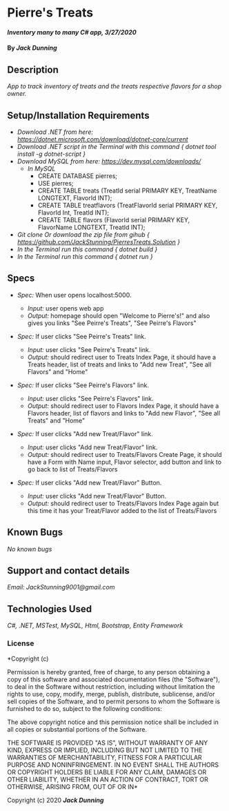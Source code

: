 # Pierre's Treats

#### _Inventory many to many C# app, 3/27/2020_

#### By _**Jack Dunning**_

## Description

_App to track inventory of treats and the treats respective flavors for a shop owner._

## Setup/Installation Requirements

* _Download .NET from here: https://dotnet.microsoft.com/download/dotnet-core/current_
* _Download .NET script in the Terminal with this command { dotnet tool install -g dotnet-script }_
* _Download MySQL from here: https://dev.mysql.com/downloads/_
  * _In MySQL_
    * CREATE DATABASE pierres;
    * USE pierres;
    * CREATE TABLE treats (TreatId serial PRIMARY KEY, TreatName LONGTEXT, FlavorId INT);
    * CREATE TABLE treatflavors (TreatFlavorId serial PRIMARY KEY, FlavorId Int, TreatId INT);
    * CREATE TABLE flavors (FlavorId serial PRIMARY KEY, FlavorName LONGTEXT, TreatId INT);
* _Git clone Or download the zip file from gihub { https://github.com/JackStunning/PierresTreats.Solution }_
* _In the Terminal run this command { dotnet build }_
* _In the Terminal run this command { dotnet run }_

## Specs

  * _Spec:_ When user opens localhost:5000.
      * _Input:_ user opens web app
      * _Output:_ homepage should open "Welcome to Pierre's!" and also gives you links "See Peirre's Treats", "See Peirre's Flavors"

  * _Spec:_ If user clicks "See Peirre's Treats" link.
      * _Input:_ user clicks "See Peirre's Treats" link.
      * _Output:_ should redirect user to Treats Index Page, it should have a Treats header, list of treats and links to "Add new Treat", "See all Flavors" and "Home"
  
  * _Spec:_ If user clicks "See Peirre's Flavors" link.
      * _Input:_ user clicks "See Peirre's Flavors" link.
      * _Output:_ should redirect user to Flavors Index Page, it should have a Flavors header, list of flavors and links to "Add new Flavor", "See all Treats" and "Home"

  * _Spec:_ If user clicks "Add new Treat/Flavor" link.
      * _Input:_ user clicks "Add new Treat/Flavor" link.
      * _Output:_ should redirect user to Treats/Flavors Create Page, it should have a Form with Name input, Flavor selector, add button and link to go back to list of Treats/Flavors

  * _Spec:_ If user clicks "Add new Treat/Flavor" Button.
      * _Input:_ user clicks "Add new Treat/Flavor" Button.
      * _Output:_ should redirect user to Treats/Flavors Index Page again but this time it has your Treat/Flavor added to the list of Treats/Flavors

## Known Bugs

_No known bugs_

## Support and contact details
 
_Email: JackStunning9001@gmail.com_

## Technologies Used

_C#, .NET, MSTest, MySQL, Html, Bootstrap, Entity Framework_

### License

*Copyright (c)

Permission is hereby granted, free of charge, to any person obtaining a copy of this software and associated documentation files (the "Software"), to deal in the Software without restriction, including without limitation the rights to use, copy, modify, merge, publish, distribute, sublicense, and/or sell copies of the Software, and to permit persons to whom the Software is furnished to do so, subject to the following conditions:

The above copyright notice and this permission notice shall be included in all copies or substantial portions of the Software.

THE SOFTWARE IS PROVIDED "AS IS", WITHOUT WARRANTY OF ANY KIND, EXPRESS OR IMPLIED, INCLUDING BUT NOT LIMITED TO THE WARRANTIES OF MERCHANTABILITY, FITNESS FOR A PARTICULAR PURPOSE AND NONINFRINGEMENT. IN NO EVENT SHALL THE AUTHORS OR COPYRIGHT HOLDERS BE LIABLE FOR ANY CLAIM, DAMAGES OR OTHER LIABILITY, WHETHER IN AN ACTION OF CONTRACT, TORT OR OTHERWISE, ARISING FROM, OUT OF OR IN*

Copyright (c) 2020 **_Jack Dunning_**